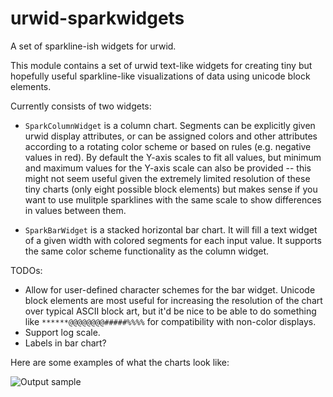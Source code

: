 urwid-sparkwidgets
==================

A set of sparkline-ish widgets for urwid.

This module contains a set of urwid text-like widgets for creating tiny but
hopefully useful sparkline-like visualizations of data using unicode block
elements.

Currently consists of two widgets:

* ```SparkColumnWidget``` is a column chart.  Segments can be explicitly
given urwid display attributes, or can be assigned colors and other attributes
according to a rotating color scheme or based on rules (e.g. negative values in
red).  By default the Y-axis scales to fit all values, but minimum and maximum
values for the Y-axis scale can also be provided -- this might not seem useful
given the extremely limited resolution of these tiny charts (only eight possible
block elements) but makes sense if you want to use mulitple sparklines with the
same scale to show differences in values between them.

* ```SparkBarWidget``` is a stacked horizontal bar chart.  It will fill a text
widget of a given width with colored segments for each input value.  It supports
the same color scheme functionality as the column widget.

TODOs:
* Allow for user-defined character schemes for the bar widget.  Unicode block
elements are most useful for increasing the resolution of the chart over typical
ASCII block art, but it'd be nice to be able to do something like
```******@@@@@@@@#####%%%%``` for compatibility with non-color displays.
* Support log scale.
* Labels in bar chart?

Here are some examples of what the charts look like:

![Output sample](doc/screencast.gif)

